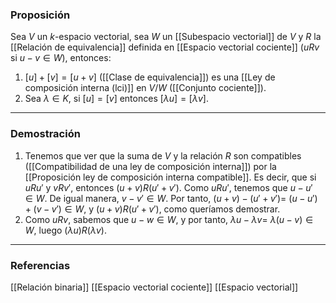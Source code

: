### Proposición

Sea $V$ un $k$-espacio vectorial, sea $W$ un [[Subespacio vectorial]] de $V$ y $R$ la [[Relación de equivalencia]] definida en [[Espacio vectorial cociente]] ($uRv$ si $u-v \in W$), entonces:
1. $[u] + [v] = [u+v]$ ([[Clase de equivalencia]]) es una [[Ley de composición interna (lci)]] en $V/W$ ([[Conjunto cociente]]).
2. Sea $\lambda \in K$, si $[u] = [v]$ entonces $[\lambda u] = [\lambda v]$.

---
### Demostración

1. Tenemos que ver que la suma de $V$ y la relación $R$ son compatibles ([[Compatibilidad de una ley de composición interna]]) por la [[Proposición ley de composición interna compatible]]. Es decir, que si $uRu'$ y $vRv'$, entonces $(u+v)R(u'+v')$. Como $uRu'$, tenemos que $u-u' \in W$. De igual manera, $v-v' \in W$. Por tanto, $(u+v) - (u'+v') =$ $(u-u') + (v-v') \in W$, y $(u+v)R(u'+v')$, como queríamos demostrar.
2. Como $uRv$, sabemos que $u-w \in W$, y por tanto, $\lambda u - \lambda v =$ $\lambda(u-v) \in W$, luego $(\lambda u)R(\lambda v)$.

---
### Referencias

[[Relación binaria]]
[[Espacio vectorial cociente]]
[[Espacio vectorial]]